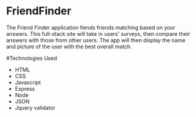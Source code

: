 # FriendFinder
The Friend Finder application fiends friends matching based on your answers. This full-stack site will take in users' surveys, then compare their answers with those from other users. The app will then display the name and picture of the user with the best overall match.

#Technologies Used
* HTML
* CSS
* Javascript
* Express
* Node
* JSON
* Jquery validator



